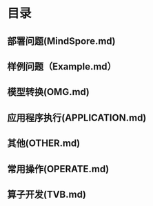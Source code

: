# 目录
## 部署问题(MindSpore.md)
## 样例问题（Example.md）
## 模型转换(OMG.md)
## 应用程序执行(APPLICATION.md)
## 其他(OTHER.md)
## 常用操作(OPERATE.md)
## 算子开发(TVB.md)



